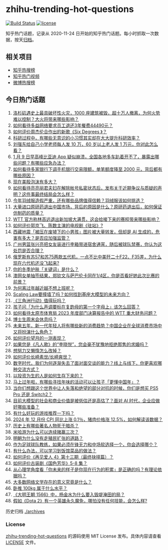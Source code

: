 # zhihu-trending-hot-questions

[![Build Status](https://github.com/justjavac/zhihu-trending-hot-questions/workflows/ci/badge.svg?branch=master)](https://github.com/justjavac/zhihu-trending-hot-questions/actions)
[![license](https://img.shields.io/github/license/justjavac/zhihu-trending-hot-questions)](https://github.com/justjavac/zhihu-trending-hot-questions/blob/master/LICENSE)

知乎热门话题，记录从 2020-11-24
日开始的知乎热门话题。每小时抓取一次数据，按天[归档](./archives)。

## 相关项目

- [知乎热搜榜](https://github.com/justjavac/zhihu-trending-top-search)
- [知乎热门视频](https://github.com/justjavac/zhihu-trending-hot-video)
- [微博热搜榜](https://github.com/justjavac/weibo-trending-hot-search)

## 今日热门话题

<!-- BEGIN -->
<!-- 最后更新时间 Fri Jan 10 2025 07:19:24 GMT+0800 (China Standard Time) -->

1. [洛杉矶遇史上最具破坏性火灾，1000 座建筑被毁，超十万人撤离，为何火势难以控制？大火将带来哪些影响？](https://www.zhihu.com/question/9116081694)
1. [如何看待多益网络要求员工退还3年餐费44490元？](https://www.zhihu.com/question/9071328724)
1. [如何评价周杰伦合作出的新歌《Six Degrees 》？](https://www.zhihu.com/question/9115107071)
1. [科研过程中，有哪些无意识的小习惯其实却在大大提升科研效率？](https://www.zhihu.com/question/7718792090)
1. [刘强东给自己小学老师每人发 10 万，60 岁以上老人发 1 万元，你对此怎么看？](https://www.zhihu.com/question/8965311605)
1. [1 月 9 日早高峰比亚迪 App 疑似崩溃，全国各地多车趴着开不了，暴露出哪些问题？有哪些应急办法？](https://www.zhihu.com/question/9119373700)
1. [如何看待多家银行下调手机银行交易限额，单笔额度降至 2000 元，背后都有哪些原因？](https://www.zhihu.com/question/9119440644)
1. [现在美股泡沫有多大？](https://www.zhihu.com/question/8412556498)
1. [如何看待亮亮丽君夫妇在解除帐号私密状态后，发布关于近期争议与质疑的声明？这件事最终结局会怎么样？](https://www.zhihu.com/question/9094463998)
1. [今年羽绒服造假严重，还有哪些品牌值得信赖？羽绒服该如何挑选？](https://www.zhihu.com/question/5156457762)
1. [大量进口原研药退出中国市场，背后的原因是什么？原研药退出后，如何保证仿制药的质量？](https://www.zhihu.com/question/9061448323)
1. [WTT 官方称林高远退出新加坡大满贯，这会给接下来的赛程带来哪些影响？](https://www.zhihu.com/question/9143615114)
1. [如何评价郭京飞、陈数主演的电视剧《驻站》?](https://www.zhihu.com/question/8804855399)
1. [西藏地震「被压在废墟下的小男孩」图片被大量转发，但却是 AI 生成的，危害有多大？是否应加强监管？](https://www.zhihu.com/question/9077942434)
1. [广州男篮张兴亮把女友装进行李箱带进宿舍通宵，随后被球队禁赛，你认为这处罚是否合理？](https://www.zhihu.com/question/9074832333)
1. [俄罗斯有苏57和苏75两款五代机，一点不比中美歼二十F22、F35差，为什么现在六代机还没飞起来?](https://www.zhihu.com/question/8767598342)
1. [你的冬季护肤「关键词」是什么？](https://www.zhihu.com/question/3222384752)
1. [澳网女单抽签结果，郑钦文与萨巴伦卡同在1/4区，你是否看好她此次比赛的前景？](https://www.zhihu.com/question/9133131799)
1. [为何离过年越近越不想上班呢？](https://www.zhihu.com/question/9072124382)
1. [Scaling Law要撞墙了吗？如何找到基座大模型的未来方向？](https://www.zhihu.com/question/8584644469)
1. [《三角洲行动》值得玩吗？](https://www.zhihu.com/question/674344303)
1. [孩子问「为什么声调要标在复韵母的第一个字母上」该怎么回答？](https://www.zhihu.com/question/8798814794)
1. [如何看待太原市体育局 2023 年度部门决算报告中的 WTT 重大财务问题？](https://www.zhihu.com/question/8978457077)
1. [博士生周末会休息吗？](https://www.zhihu.com/question/5676021525)
1. [未来五年，新一代年轻人将有哪些新的消费趋势？中国企业在全球消费市场中又将扮演什么角色？](https://www.zhihu.com/question/9031295594)
1. [如何评价望月的一测表现？](https://www.zhihu.com/question/9125658890)
1. [如果您是《凡人歌》的“李晓悦”，您会毫不犹豫地拒绝那隽的求婚吗？](https://www.zhihu.com/question/667344944)
1. [想努力又懒惰怎么改掉？](https://www.zhihu.com/question/9058025761)
1. [如何评价长崎素世/长崎爽世？](https://www.zhihu.com/question/617378803)
1. [数字时代，我们为何逐渐失去了面对面交谈的能力？线上与线下，你更喜欢哪种交流方式？](https://www.zhihu.com/question/7814252742)
1. [以投资为生的人是如何生存下来的？](https://www.zhihu.com/question/4655109637)
1. [马上过年啦，有哪些寻找年味的活动可以让孩子「更懂中国年」？](https://www.zhihu.com/question/7740600010)
1. [当你们想跟这个世界中让人失落和绝望的部分对抗的时候，你们是想买 PS5 Pro 还是 Switch2？](https://www.zhihu.com/question/9054274614)
1. [目前大模型的社会和商业价值是被低估还是高估了？面对 AI 时代，企业应做好哪些准备？](https://www.zhihu.com/question/8837880864)
1. [有什么好玩的游戏推荐一下吗？](https://www.zhihu.com/question/9087613614)
1. [2024 年 12 月份 CPI 同比上涨 0.1％，猪肉价格涨 12.5%，如何解读该数据？](https://www.zhihu.com/question/9122332856)
1. [历史上有哪些著名人物死于暗杀？](https://www.zhihu.com/question/24966600)
1. [米哈游为什么可以连续赌赢三次？](https://www.zhihu.com/question/429700140)
1. [明朝为什么没有走殖民扩张的道路？](https://www.zhihu.com/question/561523336)
1. [作为足球球队教练，如果必须在锋无力和中场软选择一个，你会选择哪个？](https://www.zhihu.com/question/7220853534)
1. [有什么办法，可以学习到饭馆菜品的做法？](https://www.zhihu.com/question/8490108349)
1. [如何评价《再见爱人 4》第十三期（最终抉择篇）？](https://www.zhihu.com/question/9134627152)
1. [如何评价古装剧《国色芳华》5-8 集？](https://www.zhihu.com/question/9076733463)
1. [从心理学角度看「你未来的样子是你现在行为的积累」是正确的吗？有理论依据吗？](https://www.zhihu.com/question/8932762162)
1. [大多数网络文学存在的意义究竟是什么？](https://www.zhihu.com/question/6310172091)
1. [卧推 100kg 属于什么水平？](https://www.zhihu.com/question/5146320372)
1. [《大明王朝 1566》中，杨金水为什么要入毁堤淹田的局？](https://www.zhihu.com/question/5850873475)
1. [假如《Dota 2》有一个英雄永久魔免，哪怕没有任何技能，会怎么样?](https://www.zhihu.com/question/657315241)

<!-- END -->

历史归档 [./archives](./archives)

### License

[zhihu-trending-hot-questions](https://github.com/justjavac/zhihu-trending-hot-questions)
的源码使用 MIT License 发布。具体内容请查看 [LICENSE](./LICENSE) 文件。
